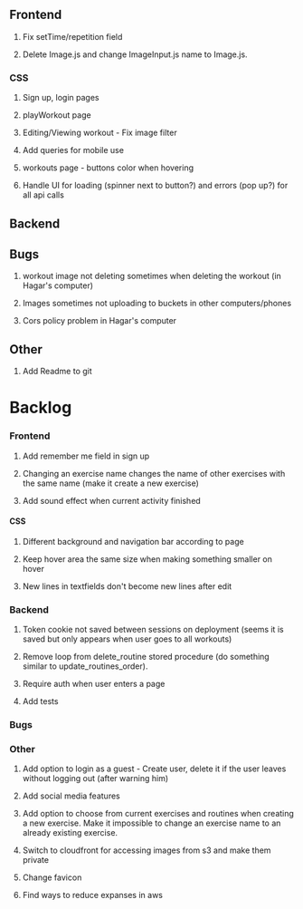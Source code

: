 ## Frontend

1. Fix setTime/repetition field

2. Delete Image.js and change ImageInput.js name to Image.js.

### CSS

1. Sign up, login pages

2. playWorkout page

3. Editing/Viewing workout - Fix image filter

4. Add queries for mobile use

5. workouts page - buttons color when hovering

6. Handle UI for loading (spinner next to button?) and errors (pop up?) for all api calls

## Backend

## Bugs

1. workout image not deleting sometimes when deleting the workout (in Hagar's computer)

2. Images sometimes not uploading to buckets in other computers/phones

3. Cors policy problem in Hagar's computer

## Other

1. Add Readme to git

# Backlog

### Frontend

1. Add remember me field in sign up

2. Changing an exercise name changes the name of other exercises with the same name (make it create a new exercise)

3. Add sound effect when current activity finished

#### CSS

1. Different background and navigation bar according to page

2. Keep hover area the same size when making something smaller on hover

3. New lines in textfields don't become new lines after edit

### Backend

1. Token cookie not saved between sessions on deployment (seems it is saved but only appears when user goes to all workouts)

2. Remove loop from delete_routine stored procedure (do something similar to update_routines_order).

3. Require auth when user enters a page

4. Add tests

### Bugs

### Other

1. Add option to login as a guest - Create user, delete it if the user leaves without logging out (after warning him)

2. Add social media features

3. Add option to choose from current exercises and routines when creating a new exercise.
   Make it impossible to change an exercise name to an already existing exercise.

4. Switch to cloudfront for accessing images from s3 and make them private

5. Change favicon

6. Find ways to reduce expanses in aws
